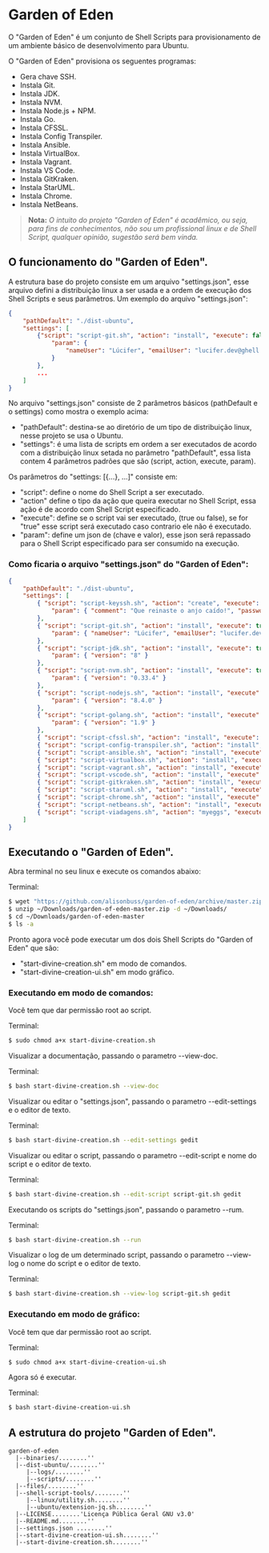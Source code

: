 
# Garden of Eden

O "Garden of Eden" é um conjunto de Shell Scripts para provisionamento de um 
ambiente básico de desenvolvimento para Ubuntu.

O "Garden of Eden" provisiona os seguentes programas:

- Gera chave SSH.
- Instala Git.
- Instala JDK.
- Instala NVM.
- Instala Node.js + NPM.
- Instala Go.
- Instala CFSSL.
- Instala Config Transpiler.
- Instala Ansible.
- Instala VirtualBox.
- Instala Vagrant.
- Instala VS Code.
- Instala GitKraken.
- Instala StarUML.
- Instala Chrome.
- Instala NetBeans.

> **Nota:**
> *O intuito do projeto "Garden of Eden" é acadêmico, ou seja, para fins de conhecimentos, não sou um profissional linux e de Shell Script, qualquer opinião, sugestão será bem vinda.* 
>  

## O funcionamento do "Garden of Eden".

A estrutura base do projeto consiste em um arquivo "settings.json", esse arquivo 
defini a distribuição linux a ser usada e a ordem de execução dos Shell Scripts e 
seus parâmetros. Um exemplo do arquivo "settings.json":

```json
{
    "pathDefault": "./dist-ubuntu",
    "settings": [
        {"script": "script-git.sh", "action": "install", "execute": false, 
            "param": { 
                "nameUser": "Lúcifer", "emailUser": "lucifer.dev@ghell.com" 
            }
        }, 
        ...
    ]
}
```

No arquivo "settings.json" consiste de 2 parâmetros básicos (pathDefault e o settings) 
como mostra o exemplo acima: 

- "pathDefault": destina-se ao diretório de um tipo de distribuição linux, nesse projeto se usa o Ubuntu.
- "settings": é uma lista de scripts em ordem a ser executados de acordo com a distribuição linux setada no parâmetro "pathDefault", essa lista contem 4 parâmetros padrões que são (script, action, execute, param).

Os parâmetros do "settings: [{...}, ...]" consiste em:

- "script": define o nome do Shell Script a ser executado.
- "action" define o tipo da ação que queira executar no Shell Script, essa ação é de acordo com Shell Script especificado.
- "execute": define se o script vai ser executado, (true ou false), se for "true" esse script será executado caso contrario ele não é executado.
- "param": define um json de (chave e valor), esse json será repassado para o Shell Script especificado para ser consumido na execução.

### Como ficaria o arquivo "settings.json" do "Garden of Eden":

```json
{
    "pathDefault": "./dist-ubuntu",
    "settings": [
        { "script": "script-keyssh.sh", "action": "create", "execute": true, 
            "param": { "comment": "Que reinaste o anjo caído!", "passwordKey": "luxferre", "pathKey": "/home/user/.ssh", "nameKey": "id_rsa" } 
        },
        { "script": "script-git.sh", "action": "install", "execute": true, 
            "param": { "nameUser": "Lúcifer", "emailUser": "lucifer.dev@ghell.com" }
        },
        { "script": "script-jdk.sh", "action": "install", "execute": true, 
            "param": { "version": "8" } 
        },
        { "script": "script-nvm.sh", "action": "install", "execute": true, 
            "param": { "version": "0.33.4" } 
        },
        { "script": "script-nodejs.sh", "action": "install", "execute": true, 
            "param": { "version": "8.4.0" } 
        },
        { "script": "script-golang.sh", "action": "install", "execute": true, 
            "param": { "version": "1.9" } 
        },
        { "script": "script-cfssl.sh", "action": "install", "execute": true, "param": null },
        { "script": "script-config-transpiler.sh", "action": "install", "execute": true, "param": null },
        { "script": "script-ansible.sh", "action": "install", "execute": true, "param": null },
        { "script": "script-virtualbox.sh", "action": "install", "execute": true, "param": null },
        { "script": "script-vagrant.sh", "action": "install", "execute": true, "param": null },
        { "script": "script-vscode.sh", "action": "install", "execute": true, "param": null },
        { "script": "script-gitkraken.sh", "action": "install", "execute": true, "param": null },
        { "script": "script-staruml.sh", "action": "install", "execute": true, "param": null },
        { "script": "script-chrome.sh", "action": "install", "execute": true, "param": null },
        { "script": "script-netbeans.sh", "action": "install", "execute": true, "param": null },
        { "script": "script-viadagens.sh", "action": "myeggs", "execute": true, "param": null }
    ]
}
```

## Executando o "Garden of Eden". 

Abra terminal no seu linux e execute os comandos abaixo: 

Terminal:
```bash
$ wget "https://github.com/alisonbuss/garden-of-eden/archive/master.zip" -O ~/Downloads/garden-of-eden-master.zip
$ unzip ~/Downloads/garden-of-eden-master.zip -d ~/Downloads/
$ cd ~/Downloads/garden-of-eden-master
$ ls -a
```
Pronto agora você pode executar um dos dois Shell Scripts do "Garden of Eden" que são:

- "start-divine-creation.sh" em modo de comandos.
- "start-divine-creation-ui.sh" em modo gráfico.

### Executando em modo de comandos:

Você tem que dar permissão root ao script.

Terminal:
```bash
$ sudo chmod a+x start-divine-creation.sh
```

Visualizar a documentação, passando o parametro --view-doc.

Terminal:
```bash
$ bash start-divine-creation.sh --view-doc
```

Visualizar ou editar o "settings.json", passando o parametro --edit-settings e o editor de texto.

Terminal:
```bash
$ bash start-divine-creation.sh --edit-settings gedit
```

Visualizar ou editar o script, passando o parametro --edit-script e nome do script e o editor de texto.

Terminal:
```bash
$ bash start-divine-creation.sh --edit-script script-git.sh gedit
```

Executando os scripts do "settings.json", passando o parametro --rum.

Terminal:
```bash
$ bash start-divine-creation.sh --run
```

Visualizar o log de um determinado script, passando o parametro --view-log o nome do script e o editor de texto.

Terminal:
```bash
$ bash start-divine-creation.sh --view-log script-git.sh gedit
```

### Executando em modo de gráfico:

Você tem que dar permissão root ao script.

Terminal:
```bash
$ sudo chmod a+x start-divine-creation-ui.sh
```

Agora só é executar.

Terminal:
```bash
$ bash start-divine-creation-ui.sh
```

## A estrutura do projeto "Garden of Eden". 


```
garden-of-eden
  |--binaries/........''
  |--dist-ubuntu/........''
     |--logs/........''
     |--scripts/........''
  |--files/........''
  |--shell-script-tools/........''
     |--linux/utility.sh........''
     |--ubuntu/extension-jq.sh........''
  |--LICENSE........'Licença Pública Geral GNU v3.0'
  |--README.md........''
  |--settings.json ........''
  |--start-divine-creation-ui.sh........''
  |--start-divine-creation.sh........''
```